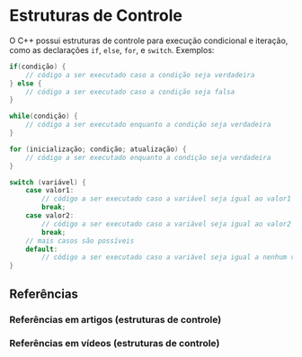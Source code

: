 # Estruturas de Controle

O C++ possui estruturas de controle para execução condicional e iteração, como as declarações `if`, `else`, `for`, e `switch`. Exemplos:

```cpp
if(condição) {
    // código a ser executado caso a condição seja verdadeira
} else {
    // código a ser executado caso a condição seja falsa
}
```

```cpp
while(condição) {
    // código a ser executado enquanto a condição seja verdadeira
}
```

```cpp
for (inicialização; condição; atualização) {
    // código a ser executado enquanto a condição seja verdadeira
}
```

```cpp
switch (variável) {
    case valor1:
        // código a ser executado caso a variável seja igual ao valor1
        break;
    case valor2:
        // código a ser executado caso a variável seja igual ao valor2
        break;
    // mais casos são possíveis
    default:
        // código a ser executado caso a variável seja igual a nenhum valor
}
```

## Referências

### Referências em artigos (estruturas de controle)

### Referências em vídeos (estruturas de controle)
